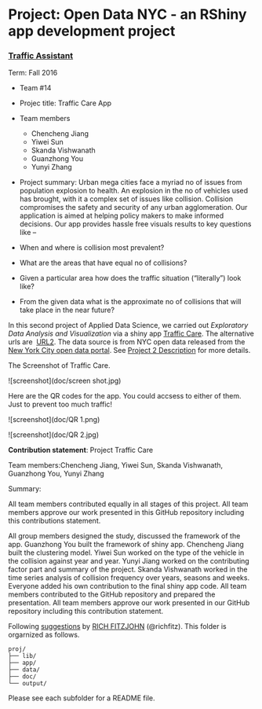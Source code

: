 # Project: Open Data NYC - an RShiny app development project
### [Traffic Assistant](doc/project2_desc.md)

Term: Fall 2016

+ Team #14
+ Projec title: Traffic Care App
+ Team members
	+ Chencheng Jiang
	+ Yiwei Sun
	+ Skanda Vishwanath
	+ Guanzhong You
	+ Yunyi Zhang
	
+ Project summary: Urban mega cities face a myriad no of issues from population explosion to health. An explosion in the no of vehicles used has brought, with it a complex set of issues like collision. Collision compromises the safety and security of any urban agglomeration. Our application is aimed at helping policy makers to make informed decisions. Our app provides hassle free visuals results to key questions like –
 + When and where is collision most prevalent?
 + What are the areas that have equal no of collisions?
 + Given a particular area how does the traffic situation (“literally”) look like?
 + From the given data what is the approximate no of collisions that will take place in the near future?


In this second project of Applied Data Science, we carried out *Exploratory Data Analysis and Visualization* via a shiny app [Traffic Care](https://luckyzone.shinyapps.io/trafficcare4/). The alternative urls are  [URL2](https://luckyzone.shinyapps.io/trafficcare4/). The data source is from NYC open data released from the [New York City open data portal](https://data.cityofnewyork.us/Public-Safety/NYPD-Motor-Vehicle-Collisions/h9gi-nx95). See [Project 2 Description](doc/project2_desc.md) for more details.  

The Screenshot of Traffic Care.

![screenshot](doc/screen shot.jpg)

Here are the QR codes for the app. You could accsess to either of them. Just to prevent too much traffic!

![screenshot](doc/QR 1.png)

![screenshot](doc/QR 2.jpg)

**Contribution statement**: 
Project Traffic Care

Team members:Chencheng Jiang, Yiwei Sun, Skanda Vishwanath, Guanzhong You, Yunyi Zhang

Summary: 

All team members contributed equally in all stages of this project. All team members approve our work presented in this GitHub repository including this contributions statement. 

All group members designed the study, discussed the framework of the app. Guanzhong You built the framework of shiny app. Chencheng Jiang built the clustering model. Yiwei Sun worked on the type of the vehicle in the collision against year and year. Yunyi Jiang worked on the contributing factor part and summary of the project. Skanda Vishwanath worked in the time series analysis of collision frequency over years, seasons and weeks. Everyone added his own contribution to the final shiny app code. All team members contributed to the GitHub repository and prepared the presentation. All team members approve our work presented in our GitHub repository including this contribution statement.

Following [suggestions](http://nicercode.github.io/blog/2013-04-05-projects/) by [RICH FITZJOHN](http://nicercode.github.io/about/#Team) (@richfitz). This folder is orgarnized as follows.

```
proj/
├── lib/
├── app/
├── data/
├── doc/
└── output/
```

Please see each subfolder for a README file.

